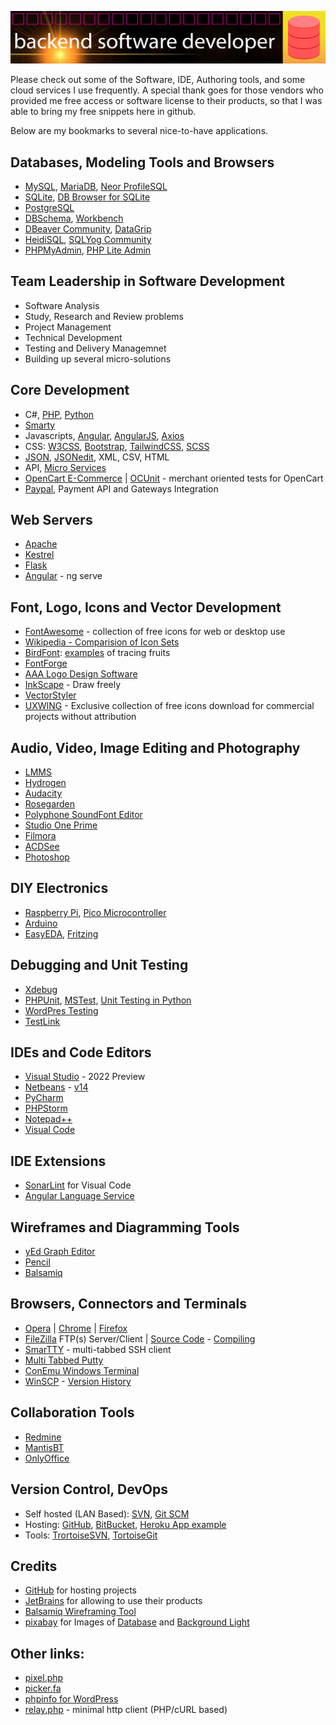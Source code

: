 ![Banner Image](banner.png)

Please check out some of the Software, IDE, Authoring tools, and some cloud services I use frequently.
A special thank goes for those vendors who provided me free access or software license to their products, so that I was able to bring my free snippets here in github.

Below are my bookmarks to several nice-to-have applications.

## Databases, Modeling Tools and Browsers

* [MySQL](https://www.mysql.com/), [MariaDB](https://mariadb.org/), [Neor ProfileSQL](https://www.profilesql.com/)
* [SQLite](https://www.sqlite.org/), [DB Browser for SQLite](https://sqlitebrowser.org)
* [PostgreSQL](https://www.postgresql.org/)
* [DBSchema](https://dbschema.com/), [Workbench](https://www.mysql.com/products/workbench/design/)
* [DBeaver Community](https://dbeaver.io/download/), [DataGrip](https://www.jetbrains.com/datagrip/)
* [HeidiSQL](https://www.heidisql.com/), [SQLYog Community](https://github.com/webyog/sqlyog-community/wiki/Downloads)
* [PHPMyAdmin](https://www.phpmyadmin.net/), [PHP Lite Admin](https://www.phpliteadmin.org/)


## Team Leadership in Software Development

* Software Analysis
* Study, Research and Review problems
* Project Management
* Technical Development
* Testing and Delivery Managemnet
* Building up several micro-solutions


## Core Development

* C#, [PHP](https://php.net/?from=anytizer), [Python](https://python.org/?from=anytizer)
* [Smarty](https://smarty-php.github.io/smarty/philosophy.html)
* Javascripts, [Angular](https://angular.io/), [AngularJS](https://angularjs.org/), [Axios](https://github.com/axios/axios/)
* CSS: [W3CSS](https://www.w3schools.com/w3css/default.asp), [Bootstrap](https://getbootstrap.com/), [TailwindCSS](https://tailwindcss.com), [SCSS](https://sass-lang.com/)
* [JSON](https://www.json.org/json-en.html), [JSONedit](https://tomeko.net/software/JSONedit/), XML, CSV, HTML
* API, [Micro Services](https://github.com/anytizer/micro-services.wp/tree/master/micro-services)
* [OpenCart E-Commerce](https://www.opencart.com/) | [OCUnit](https://github.com/anytizer/ocunit/) - merchant oriented tests for OpenCart
* [Paypal](https://www.paypal.com/), Payment API and Gateways Integration

## Web Servers

* [Apache](https://httpd.apache.org/?from=anytizer)
* [Kestrel](https://docs.microsoft.com/en-us/aspnet/core/fundamentals/servers/kestrel?view=aspnetcore-6.0)
* [Flask](https://en.wikipedia.org/wiki/Flask_(web_framework))
* [Angular](https://angular.io/start/start-deployment) - ng serve


## Font, Logo, Icons and Vector Development
* [FontAwesome](https://fontawesome.com/download) - collection of free icons for web or desktop use
* [Wikipedia - Comparision of Icon Sets](https://commons.wikimedia.org/wiki/Comparison_of_icon_sets)
* [BirdFont](https://birdfont.org/): [examples](https://github.com/anytizer/fonts/tree/master/fruits) of tracing fruits
* [FontForge](https://fontforge.org/en-US/)
* [AAA Logo Design Software](https://www.aaa-logo.com/)
* [InkScape](https://inkscape.org) - Draw freely
* [VectorStyler](https://www.vectorstyler.com/)
* [UXWING](https://uxwing.com/) - Exclusive collection of free icons download for commercial projects without attribution


## Audio, Video, Image Editing and Photography

* [LMMS](https://lmms.io/)
* [Hydrogen](http://hydrogen-music.org/)
* [Audacity](https://www.audacityteam.org/)
* [Rosegarden](https://www.rosegardenmusic.com/getting/source/)
* [Polyphone SoundFont Editor](https://www.polyphone-soundfonts.com/download/)
* [Studio One Prime](https://shop.presonus.com/Studio-One-5-Prime/)
* [Filmora](https://filmora.wondershare.com/)
* [ACDSee](https://www.acdsee.com/en/products/photo-studio-ultimate/)
* [Photoshop](https://www.adobe.com/products/photoshop.html)


## DIY Electronics

* [Raspberry Pi](https://www.raspberrypi.org/), [Pico Microcontroller](https://projects.raspberrypi.org/en/projects/)
* [Arduino](https://www.arduino.cc/)
* [EasyEDA](https://easyeda.com/), [Fritzing](https://fritzing.org/)


## Debugging and Unit Testing

* [Xdebug](https://xdebug.org/)
* [PHPUnit](https://phpunit.de/), [MSTest](https://docs.microsoft.com/en-us/dotnet/core/testing/unit-testing-with-mstest), [Unit Testing in Python](https://docs.python.org/3/library/unittest.html)
* [WordPres Testing](https://make.wordpress.org/core/handbook/testing/automated-testing/phpunit/)
* [TestLink](https://github.com/TestLinkOpenSourceTRMS/testlink-code)


## IDEs and Code Editors

* [Visual Studio](https://visualstudio.microsoft.com/) - 2022 Preview
* [Netbeans](https://netbeans.apache.org/) - [v14](https://netbeans.apache.org/download/nb14/nb14.html)
* [PyCharm](https://www.jetbrains.com/pycharm/)
* [PHPStorm](https://www.jetbrains.com/phpstorm/)
* [Notepad++](https://notepad-plus-plus.org)
* [Visual Code](https://code.visualstudio.com/)


## IDE Extensions
* [SonarLint](https://www.sonarsource.com/products/sonarlint/) for Visual Code
* [Angular Language Service](https://marketplace.visualstudio.com/items?itemName=Angular.ng-template)


## Wireframes and Diagramming Tools

* [yEd Graph Editor](https://www.yworks.com/products/yed/)
* [Pencil](https://pencil.evolus.vn/)
* [Balsamiq](https://balsamiq.com/)


## Browsers, Connectors and Terminals

* [Opera](https://www.opera.com/) | [Chrome](https://www.google.com/intl/en_ca/chrome/) | [Firefox](https://www.mozilla.org/en-US/)
* [FileZilla](https://filezilla-project.org/) FTP(s) Server/Client | [Source Code](https://svn.filezilla-project.org/svn/FileZilla3/trunk/) - [Compiling](https://wiki.filezilla-project.org/Compiling_FileZilla_3_under_Windows)
* [SmarTTY](https://sysprogs.com/SmarTTY/) - multi-tabbed SSH client
* [Multi Tabbed Putty](https://ttyplus.com/downloads/)
* [ConEmu Windows Terminal](https://conemu.github.io/)
* [WinSCP](https://winscp.net/eng/download.php) - [Version History](https://winscp.net/eng/docs/history)


## Collaboration Tools

* [Redmine](https://www.redmine.org/)
* [MantisBT](https://www.mantisbt.org/)
* [OnlyOffice](https://www.onlyoffice.com/)


## Version Control, DevOps

* Self hosted (LAN Based): [SVN](https://subversion.apache.org/), [Git SCM](https://git-scm.com/)
* Hosting: [GitHub](https://github.com/), [BitBucket](https://bitbucket.org/), [Heroku App example](https://transparent-images.herokuapp.com/)
* Tools: [TrortoiseSVN](https://tortoisesvn.net/downloads.html), [TortoiseGit](https://tortoisegit.org/download/)


## Credits

* [GitHub](https://github.com/) for hosting projects
* [JetBrains](https://www.jetbrains.com/?from=anytizer) for allowing to use their products
* [Balsamiq Wireframing Tool](https://balsamiq.com/wireframes/?from=anytizer)
* [pixabay](https://pixabay.com/?from=anytizer) for Images of [Database](https://pixabay.com/vectors/database-storage-cylinder-data-2025620/) and [Background Light](https://pixabay.com/vectors/database-storage-cylinder-data-2025620/)


## Other links:
* [pixel.php](https://github.com/anytizer/pixel.php)
* [picker.fa](https://anytizer.github.io/demo/picker.fa/index.html)
* [phpinfo for WordPress](https://wordpress.org/plugins/php-info-wp/advanced/)
* [relay.php](https://packagist.org/packages/anytizer/relay.php) - minimal http client (PHP/cURL based)

<!--
[![banner](https://transparent-images.herokuapp.com/image/?w=1000&h=100&color=FFFF00)](https://transparent-images.herokuapp.com/)
![trophies](https://github-profile-trophy.vercel.app/?username=anytizer&column=5&row=1)
![steaks](https://github-readme-streak-stats.herokuapp.com/?user=anytizer)
-->

